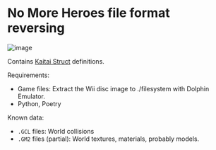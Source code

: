 # No More Heroes file format reversing

![image](https://github.com/user-attachments/assets/8f57d4c7-f891-4d9d-889d-fe0d712a71b9)

Contains [Kaitai Struct](https://kaitai.io/) definitions.

Requirements:
- Game files: Extract the Wii disc image to ./filesystem with Dolphin Emulator.
- Python, Poetry

Known data:
- `.GCL` files: World collisions
- `.GM2` files (partial): World textures, materials, probably models.
